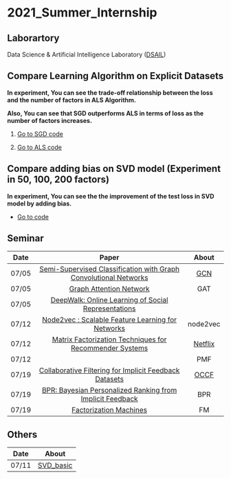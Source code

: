 # 2021_Summer_Internship

## Laborartory

Data Science & Artificial Intelligence Laboratory ([DSAIL](http://dsail.kaist.ac.kr/))

## Compare Learning Algorithm on Explicit Datasets

**In experiment, You can see the trade-off relationship between the loss and the number of factors in ALS Algorithm.**

**Also, You can see that SGD outperforms ALS in terms of loss as the number of factors increases.**
  1. [Go to SGD code](https://github.com/rlagywns0213/2021_Summer_Internship/tree/main/RecSys/SGD)

  2. [Go to ALS code](https://github.com/rlagywns0213/2021_Summer_Internship/tree/main/RecSys/ALS)


## Compare adding bias on SVD model (Experiment in 50, 100, 200 factors)

  **In experiment, You can see the the improvement of the test loss in SVD model by adding bias.**

  - [Go to code](https://github.com/rlagywns0213/2021_Summer_Internship/tree/main/RecSys/Netflix)

## Seminar

| Date | Paper | About |
| :---: | :------------: |  :---: |
| 07/05| [Semi-Supervised Classification with Graph Convolutional Networks](https://arxiv.org/abs/1609.02907)|[GCN](https://github.com/rlagywns0213/2021_Summer_Internship/tree/main/Graph%20Neural%20Network/GCN)
| 07/05|[Graph Attention Network](https://arxiv.org/abs/1710.10903) |GAT
| 07/05| [DeepWalk: Online Learning of Social Representations](https://arxiv.org/abs/1403.6652)||[Deepwalk](https://github.com/rlagywns0213/2021_Summer_Internship/tree/main/Graph%20Neural%20Network/RandomWalk/Deepwalk)
| 07/12|[Node2vec : Scalable Feature Learning for Networks](https://arxiv.org/abs/1607.00653) |node2vec
| 07/12| [Matrix Factorization Techniques for Recommender Systems](https://datajobs.com/data-science-repo/Recommender-Systems-[Netflix].pdf)|[Netflix](https://github.com/rlagywns0213/2021_Summer_Internship/tree/main/RecSys/Netflix)
| 07/12| |PMF
| 07/19| [Collaborative Filtering for Implicit Feedback Datasets](http://yifanhu.net/PUB/cf.pdf)|[OCCF](https://github.com/rlagywns0213/2021_Summer_Internship/tree/main/RecSys/OCCF)
| 07/19|[BPR: Bayesian Personalized Ranking from Implicit Feedback](https://arxiv.org/ftp/arxiv/papers/1205/1205.2618.pdf)| BPR |
| 07/19| [Factorization Machines](https://www.csie.ntu.edu.tw/~b97053/paper/Rendle2010FM.pdf)| FM |



## Others

| Date | About|
|  :---:|  :---: |
| 07/11 | [SVD_basic](https://github.com/rlagywns0213/2021_Summer_Internship/blob/main/RecSys/SVD_basic.ipynb)
